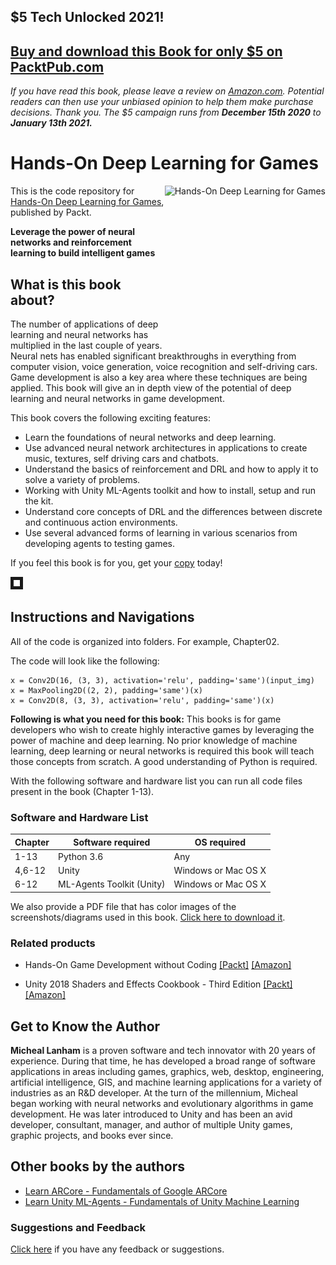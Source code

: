 ## $5 Tech Unlocked 2021!
[Buy and download this Book for only $5 on PacktPub.com](https://www.packtpub.com/product/hands-on-deep-learning-for-games/9781788994071)
-----
*If you have read this book, please leave a review on [Amazon.com](https://www.amazon.com/gp/product/1788994078).     Potential readers can then use your unbiased opinion to help them make purchase decisions. Thank you. The $5 campaign         runs from __December 15th 2020__ to __January 13th 2021.__*

# Hands-On Deep Learning for Games

<a href="https://www.packtpub.com/game-development/hands-deep-learning-games?utm_source=github&utm_medium=repository&utm_campaign=9781788994071"><img src="https://prod.packtpub.com/media/catalog/product/cache/a22c7d190d97ca25f5f1089471ab8502/b/1/b10233.png" alt="Hands-On Deep Learning for Games" height="256px" align="right"></a>

This is the code repository for [Hands-On Deep Learning for Games](https://www.packtpub.com/game-development/hands-deep-learning-games?utm_source=github&utm_medium=repository&utm_campaign=9781788994071), published by Packt.

**Leverage the power of neural networks and reinforcement learning to build intelligent games**

## What is this book about?
The number of applications of deep learning and neural networks has multiplied in the last couple of years. Neural nets has enabled significant breakthroughs in everything from computer vision, voice generation, voice recognition and self-driving cars. Game development is also a key area where these techniques are being applied. This book will give an in depth view of the potential of deep learning and neural networks in game development.

This book covers the following exciting features:
* Learn the foundations of neural networks and deep learning.
* Use advanced neural network architectures in applications to create music, textures, self driving cars and chatbots. 
* Understand the basics of reinforcement and DRL and how to apply it to solve a variety of problems.
* Working with Unity ML-Agents toolkit and how to install, setup and run the kit.
* Understand core concepts of DRL and the differences between discrete and continuous action environments.
* Use several advanced forms of learning in various scenarios from developing agents to testing games.

If you feel this book is for you, get your [copy](https://www.amazon.com/dp/1788994078) today!

<a href="https://www.packtpub.com/?utm_source=github&utm_medium=banner&utm_campaign=GitHubBanner"><img src="https://raw.githubusercontent.com/PacktPublishing/GitHub/master/GitHub.png" alt="https://www.packtpub.com/" border="5" /></a>

## Instructions and Navigations
All of the code is organized into folders. For example, Chapter02.

The code will look like the following:
```
x = Conv2D(16, (3, 3), activation='relu', padding='same')(input_img)
x = MaxPooling2D((2, 2), padding='same')(x)
x = Conv2D(8, (3, 3), activation='relu', padding='same')(x)
```

**Following is what you need for this book:**
This books is for game developers who wish to create highly interactive games by leveraging the power of machine and deep learning. No prior knowledge of machine learning, deep learning or neural networks is required this book will teach those concepts from scratch. A good understanding of Python is required.

With the following software and hardware list you can run all code files present in the book (Chapter 1-13).

### Software and Hardware List

| Chapter  | Software required                   | OS required                        |
| -------- | ------------------------------------| -----------------------------------|
| 1-13        | Python 3.6                     | Any |
| 4,6-12        | Unity            | Windows or Mac OS X |
| 6-12        | ML-Agents Toolkit (Unity)            | Windows or Mac OS X |

We also provide a PDF file that has color images of the screenshots/diagrams used in this book. [Click here to download it](https://www.packtpub.com/sites/default/files/downloads/9781788994071_ColorImages.pdf).

### Related products <Other books you may enjoy>
* Hands-On Game Development without Coding [[Packt]](https://www.packtpub.com/game-development/hands-game-development-without-coding?utm_source=github&utm_medium=repository&utm_campaign=9781789538335) [[Amazon]](https://www.amazon.com/dp/1789538335)

* Unity 2018 Shaders and Effects Cookbook - Third Edition [[Packt]](https://www.packtpub.com/game-development/unity-2018-shaders-and-effects-cookbook-third-edition?utm_source=github&utm_medium=repository&utm_campaign=9781788396233) [[Amazon]](https://www.amazon.com/dp/1788396235)

## Get to Know the Author
**Micheal Lanham** is a proven software and tech innovator with 20 years of experience. During that time, he has developed a broad range of software applications in areas including games, graphics, web, desktop, engineering, artificial intelligence, GIS, and machine learning applications for a variety of industries as an R&D developer. At the turn of the millennium, Micheal began working with neural networks and evolutionary algorithms in game development. He was later introduced to Unity and has been an avid developer, consultant, manager, and author of multiple Unity games, graphic projects, and books ever since.

## Other books by the authors
* [Learn ARCore - Fundamentals of Google ARCore](https://www.packtpub.com/application-development/learn-arcore-fundamentals-google-arcore?utm_source=github&utm_medium=repository&utm_campaign=9781788830409)
* [Learn Unity ML-Agents - Fundamentals of Unity Machine Learning](https://www.packtpub.com/game-development/learn-unity-ml-agents-fundamentals-unity-machine-learning?utm_source=github&utm_medium=repository&utm_campaign=9781789138139)

### Suggestions and Feedback
[Click here](https://docs.google.com/forms/d/e/1FAIpQLSdy7dATC6QmEL81FIUuymZ0Wy9vH1jHkvpY57OiMeKGqib_Ow/viewform) if you have any feedback or suggestions.
